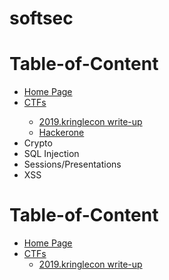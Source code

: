 # softsec

# Table-of-Content
<ul>
  <li><a href="https://psinghbh.github.io/softsec.github.io/">Home Page</a></li>
  <li><a href="https://github.com/psinghbh/softsec.github.io/tree/master/ctf">CTFs</a></li>
    <ul>
      <li><a href="https://github.com/psinghbh/softsec.github.io/tree/master/ctf/2019.kringlecon/">2019.kringlecon write-up</a></li>
      <li><a href="https://github.com/psinghbh/softsec.github.io/tree/master/ctf/hackerone">Hackerone</a></li>
    </ul>
  <li>Crypto</li>
  <li>SQL Injection</li>
  <li>Sessions/Presentations</li>
  <li>XSS</li>
</ul>

# Table-of-Content
  * [Home Page](https://psinghbh.github.io/softsec.github.io)
  * [CTFs](https://github.com/psinghbh/softsec.github.io/tree/master/ctf)
      * [2019.kringlecon write-up](https://github.com/psinghbh/softsec.github.io/tree/master/ctf/2019.kringlecon)
